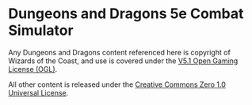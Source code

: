 # Dungeons and Dragons 5e Combat Simulator

Any Dungeons and Dragons content referenced here is copyright of Wizards of the Coast, and use is
covered under the [V5.1 Open Gaming License (OGL)](https://dnd.wizards.com/resources/systems-reference-document).

All other content is released under the [Creative Commons Zero 1.0 Universal
License](https://github.com/drmorr0/dnd/blob/master/LICENSE).

